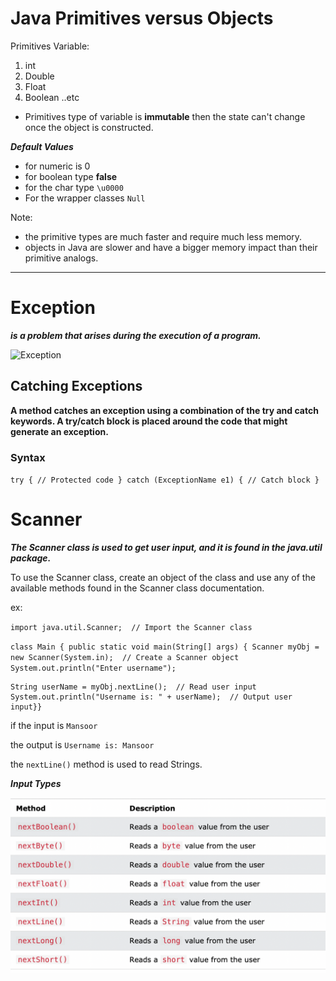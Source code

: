# Java Primitives versus Objects

Primitives Variable:
1. int 
2. Double
3. Float 
4. Boolean
..etc

* Primitives type  of variable is **immutable** then the state can't change once the object is constructed.

***Default Values***
* for numeric is 0
* for boolean type **false** 
* for the char type `\u0000 `
* For the wrapper classes `Null`

Note: 
* the primitive types are much faster and require much less memory.
* objects in Java are slower and have a bigger memory impact than their primitive analogs.


----------------------------------------

# Exception

***is a problem that arises during the execution of a program.***

![Exception](https://5balloons.info/wp-content/uploads/2017/07/exceptions1.jpg)

## Catching Exceptions

**A method catches an exception using a combination of the try and catch keywords. A try/catch block is placed around the code that might generate an exception.** 

### Syntax
`try {
   // Protected code
} catch (ExceptionName e1) {
   // Catch block
}`

# Scanner

***The Scanner class is used to get user input, and it is found in the java.util package.***

To use the Scanner class, create an object of the class and use any of the available methods found in the Scanner class documentation.

ex:

`import java.util.Scanner;  // Import the Scanner class`

`class Main {
  public static void main(String[] args) {
    Scanner myObj = new Scanner(System.in);  // Create a Scanner object
    System.out.println("Enter username");`

    String userName = myObj.nextLine();  // Read user input
    System.out.println("Username is: " + userName);  // Output user input}}

if the input is `Mansoor`

the output is  `Username is: Mansoor`

the `nextLine()` method is used to read Strings.

***Input Types***

![scaner](./scaner.png)



